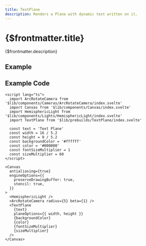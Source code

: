 ```yaml
---
title: TextPlane
description: Renders a Plane with dynamic text written on it.
---
```


<script>
  import TextPlaneStory from 'svelte-babylon/prebuilds/TextPlane/TextPlane.story.svelte'
  import ExampleWrapper from '$routes/docs/_components/ExampleWrapper.svelte'
</script>

# {$frontmatter.title}

{$frontmatter.description}

## Example

<ExampleWrapper>
  <TextPlaneStory />
</ExampleWrapper>

## Example Code

```svelte
<script lang="ts">
  import ArcRotateCamera from '$lib/components/Cameras/ArcRotateCamera/index.svelte'
  import Canvas from '$lib/components/Canvas/index.svelte'
  import HemisphericLight from '$lib/components/Lights/HemisphericLight/index.svelte'
  import TextPlane from '$lib/prebuilds/TextPlane/index.svelte'

  const text = 'Text Plane'
  const width = 16 / 5.2
  const height = 9 / 5.2
  const backgroundColor = '#ffffff'
  const color = '#000000'
  const fontSizeMultiplier = 1
  const sizeMultiplier = 60
</script>

<Canvas
  antialiasing={true}
  engineOptions={{
    preserveDrawingBuffer: true,
    stencil: true,
  }}
>
  <HemisphericLight />
  <ArcRotateCamera radius={5} beta={1} />
  <TextPlane
    {text}
    planeOptions={{ width, height }}
    {backgroundColor}
    {color}
    {fontSizeMultiplier}
    {sizeMultiplier}
  />
</Canvas>
```

